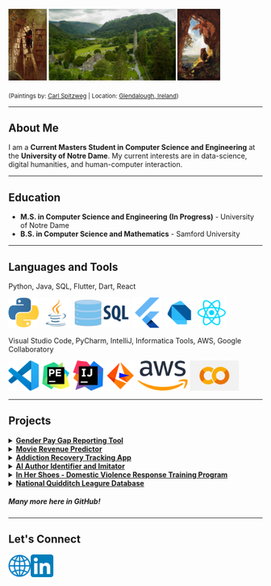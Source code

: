 <p float="left">
  <img src="assets/the_bookworm.jpg" width="15%" />
  <img src="assets/glendalough2.png" width="50%" />
  <img src="assets/the_gnome.jpg" width="16.70%" />
</p>

<sub>(Paintings by: <a href="https://en.wikipedia.org/wiki/Carl_Spitzweg">Carl Spitzweg</a> | Location: <a href="https://en.wikipedia.org/wiki/Glendalough">Glendalough, Ireland</a>)</sub>

___
## About Me
I am a **Current Masters Student in Computer Science and Engineering** at the **University of Notre Dame**. My current interests are in data-science, digital humanities, and human-computer interaction.

___
## Education
- **M.S. in Computer Science and Engineering (In Progress)** - University of Notre Dame
- **B.S. in Computer Science and Mathematics** - Samford University

___
## Languages and Tools
Python, Java, SQL, Flutter, Dart, React

<p float="left">
  <img src="assets/python.png"    height="60px" />
  <img src="assets/java.png"      height="60px" />
  <img src="assets/sql.png"       height="60px" />
  <img src="assets/flutter.png"   height="60px" />
  <img src="assets/dart (2).png"  height="60px" />
  <img src="assets/react1.png"    height="60px" />
</p>


Visual Studio Code, PyCharm, IntelliJ, Informatica Tools, AWS, Google Collaboratory

<p float="left">
  <img src="assets/vscode.png"        height="60px" />
  <img src="assets/pycharm.png"       height="60px" />
  <img src="assets/intellij.png"      height="60px" />
  <img src="assets/informatica.webp"  height="60px" />
  <img src="assets/aws.png"           height="60px" />
  <img src="assets/collab.png"        height="60px" />
</p>

___
## Projects
<details>
  <summary>
    <a href='https://github.com/matt0681/GPG_Tool'><strong>Gender Pay Gap Reporting Tool</strong></a>
  </summary>
  <p></p>
  A website which generates a gender pay gap assessment report based on a company's payroll data.
  
  &nbsp;&nbsp;&nbsp;&nbsp;Skills:  Python, Streamlit, Data Analysis, Mathematics, Payroll, Human Resources
</details>

<details>
  <summary>
    <a href='https://github.com/matt0681/Data-Science-Project'><strong>Movie Revenue Predictor</strong></a>
  </summary>
  <p></p>
  A project with accompanying website which developed multiple models to predict revenue in movies.
  
  &nbsp;&nbsp;&nbsp;&nbsp;Skills:  Data Analytics, Python, Machine Learning, Statistics, Artificial Intelligence (AI), Streamlit, Cinema
</details>

<details>
  <summary>
    <a href='https://github.com/matt0681/Addiction-Recovery-App'><strong>Addiction Recovery Tracking App</strong></a>
  </summary>
  <p></p>
  A fully developed mobile app which allows users to track their sobriety.
  
  &nbsp;&nbsp;&nbsp;&nbsp;Skills:  Mobile App Development, Flutter, Dart, SQL, UI & UX Design, Full-Stack Development, Social Good, Social Change
</details>

<details>
  <summary>
    <a href=''><strong>AI Author Identifier and Imitator</strong></a>
  </summary>
  <p></p>
  An experimental project into training an AI model to imitate author writing style.
  
  &nbsp;&nbsp;&nbsp;&nbsp;Skills:  Python, Streamlit, Data Analysis, Stylometry, Artificial Intelligence (AI), Machine Learning (ML)
</details>

<details>
  <summary>
    <a href='https://github.com/matt0681/In-Her-Shoes-Simulation'><strong>In Her Shoes - Domestic Violence Response Training Program</strong></a>
  </summary>
  <p></p>
  A virtual reality (VR) program used to teach users how to respond to domestic violence situations.
  
  &nbsp;&nbsp;&nbsp;&nbsp;Skills:  Unity VR, C#, UI & UX Design, Social Good, Social Change
</details>

<details>
  <summary>
    <a href='https://github.com/matt0681/Databases-Course-Project'><strong>National Quidditch Leagure Database</strong></a>
  </summary>
  <p></p>
  A database for a fictional Quidditch sports league to help track games, players, and teams. 
  
  &nbsp;&nbsp;&nbsp;&nbsp;Skills:  SQL, Databases, Microsoft Azure, Javascript, Python, Harry Potter
</details>

##### Many more here in GitHub!

___
## Let's Connect
<a href="https://matt0681.github.io/">
  <img align="left" alt="Matthew Lad | Website" height="45px" src="assets/website1.png"/>
</a>
<a href="https://www.linkedin.com/in/matthew-lad/">
  <img align="left" alt="Matthew Lad | LinkedIn" height="45px" src="assets/linkedin.png"/>
</a>

